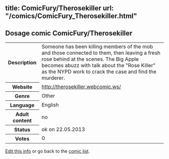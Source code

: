 title: ComicFury/Therosekiller
url: "/comics/ComicFury_Therosekiller.html"
---
Dosage comic ComicFury/Therosekiller
-----------------------------------------

<p id="msg"></p>
<script type="text/javascript">
if (window.location.search === '?edit_info_mail=sent_ok') {
  var elem = document.getElementById("msg");
  elem.innerHTML = 'Edited information sucessfully sent for review, which is usually done daily. Thanks!';
  elem.className = 'ok';
}
</script>
<table class="comicinfo">
<tr>
<th>Description</th><td>Someone has been killing members of the mob and those connected to them, then leaving a fresh rose behind at the scenes. The Big Apple becomes abuzz with talk about the &quot;Rose Killer&quot; as the NYPD work to crack the case and find the murderer.</td>
</tr>
<tr>
<th>Website</th><td><a href="http://therosekiller.webcomic.ws/">http://therosekiller.webcomic.ws/</a></td>
</tr>
<tr>
<th>Genre</th><td>Other</td>
</tr>
<tr>
<th>Language</th><td>English</td>
</tr>
<tr>
<th>Adult content</th><td>no</td>
</tr>
<tr>
<th>Status</th><td>ok on 22.05.2013</td>
</tr>
<tr>
<th>Votes</th><td>0</td>
</tr>
</table>

[Edit this info](ComicFury_Therosekiller_edit.html) or go back to the [comic list](../comic-index.html).
